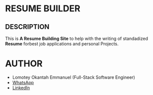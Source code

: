 # RESUME BUILDER

## DESCRIPTION
This is **A Resume Building Site** to help with the writing of standadized **Resume** forbest job applications and personal Projects.


# AUTHOR
* Lomotey Okantah Emmanuel (Full-Stack Software Engineer)
* [WhatsApp](https://api.whatsapp.com/send?phone=+233550735691)
* [LinkedIn](https://linkedin.com/in/emmanuellomotey)
